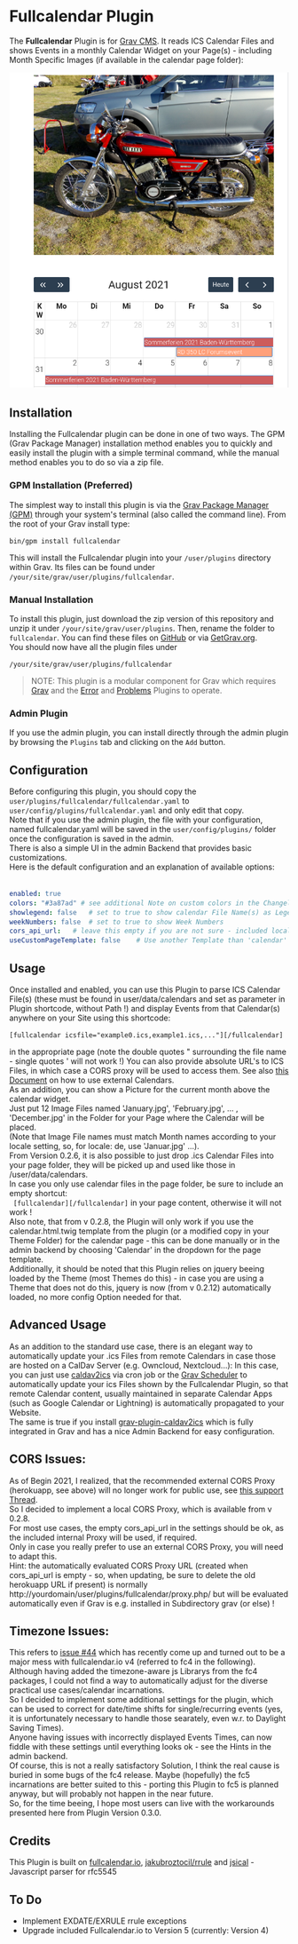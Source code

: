 # Fullcalendar Plugin

The **Fullcalendar** Plugin is for [Grav CMS](http://github.com/getgrav/grav). It reads ICS Calendar Files and shows Events in a monthly Calendar Widget on your Page(s) - including Month Specific Images (if available in the calendar page folder):

![](monthpic.png)

## Installation

Installing the Fullcalendar plugin can be done in one of two ways. The GPM (Grav Package Manager) installation method enables you to quickly and easily install the plugin with a simple terminal command, while the manual method enables you to do so via a zip file.  
### GPM Installation (Preferred)

The simplest way to install this plugin is via the [Grav Package Manager (GPM)](http://learn.getgrav.org/advanced/grav-gpm) through your system's terminal (also called the command line).  From the root of your Grav install type:

    bin/gpm install fullcalendar

This will install the Fullcalendar plugin into your `/user/plugins` directory within Grav. Its files can be found under `/your/site/grav/user/plugins/fullcalendar`.  
### Manual Installation

To install this plugin, just download the zip version of this repository and unzip it under `/your/site/grav/user/plugins`. Then, rename the folder to `fullcalendar`. You can find these files on [GitHub](https://github.com/wernerjoss/grav-plugin-fullcalendar) or via [GetGrav.org](https://getgrav.org/downloads/plugins).  
You should now have all the plugin files under

    /your/site/grav/user/plugins/fullcalendar

> NOTE: This plugin is a modular component for Grav which requires [Grav](http://github.com/getgrav/grav) and the [Error](https://github.com/getgrav/grav-plugin-error) and [Problems](https://github.com/getgrav/grav-plugin-problems) Plugins to operate.  
### Admin Plugin

If you use the admin plugin, you can install directly through the admin plugin by browsing the `Plugins` tab and clicking on the `Add` button.  
## Configuration

Before configuring this plugin, you should copy the `user/plugins/fullcalendar/fullcalendar.yaml` to `user/config/plugins/fullcalendar.yaml` and only edit that copy.  
Note that if you use the admin plugin, the file with your configuration, named fullcalendar.yaml will be saved in the `user/config/plugins/` folder once the configuration is saved in the admin.  
There is also a simple UI in the admin Backend that provides basic customizations.  
Here is the default configuration and an explanation of available options:

```yaml

enabled: true
colors: "#3a87ad" # see additional Note on custom colors in the Changelog, be sure to use single or double quotes around list !
showlegend: false   # set to true to show calendar File Name(s) as Legend below grid
weekNumbers: false  # set to true to show Week Numbers
cors_api_url:   # leave this empty if you are not sure - included local CORS proxy will be evaluated automatically !
useCustomPageTemplate: false    # Use another Template than 'calendar' for Calendar Page (e.g. in case of modular Page)
```

## Usage

Once installed and enabled, you can use this Plugin to parse ICS Calendar File(s) (these must be found in user/data/calendars and set as parameter in Plugin shortcode, without Path !) and display Events from that Calendar(s) anywhere on your Site using this shortcode:

    [fullcalendar icsfile="example0.ics,example1.ics,..."][/fullcalendar]

in the appropriate page (note the double quotes " surrounding the file name - single quotes ' will not work !)
You can also provide absolute URL's to ICS Files, in which case a CORS proxy will be used to access them.
See also [this Document](ExternalCalendars.md) on how to use external Calendars.  
As an addition, you can show a Picture for the current month above the calendar widget.  
Just put 12 Image Files named 'January.jpg', 'February.jpg', ... , 'December.jpg' in the Folder for your Page where the Calendar will be placed.  
(Note that Image File names must match Month names according to your locale setting, so, for locale: de, use 'Januar.jpg' ...).  
From Version 0.2.6, it is also possible to just drop .ics Calendar Files into your page folder, they will be picked up and used like those in /user/data/calendars.  
In case you only use calendar files in the page folder, be sure to include an empty shortcut:  
` [fullcalendar][/fullcalendar]`
in your page content, otherwise it will not work !  
Also note, that from v 0.2.8, the Plugin will only work if you use the calendar.html.twig template from the plugin (or a modified copy in your Theme Folder) for the calendar page - this can be done manually or in the admin backend by choosing 'Calendar' in the dropdown for the page template.  
Additionally, it should be noted that this Plugin relies on jquery beeing loaded by the Theme (most Themes do this) - in case you are using a Theme that does not do this, jquery is now (from v 0.2.12) automatically loaded, no more config Option needed for that.  
## Advanced Usage
As an addition to the standard use case, there is an elegant way to automatically update your .ics Files from remote Calendars in case those are hosted on a CalDav Server (e.g. Owncloud, Nextcloud...):
In this case, you can just use [caldav2ics](https://github.com/wernerjoss/caldav2ics) via cron job or the [Grav Scheduler](https://learn.getgrav.org/17/advanced/scheduler) to automatically update your ics Files shown by the Fullcalendar Plugin, so that remote Calendar content, usually maintained in separate Calendar Apps (such as Google Calendar or Lightning) is automatically propagated to your Website.  
The same is true if you install [grav-plugin-caldav2ics](https://github.com/wernerjoss/grav-plugin-caldav2ics) which is fully integrated in Grav and has a nice Admin Backend for easy configuration.  
## CORS Issues:
As of Begin 2021, I realized, that the recommended external CORS Proxy (herokuapp, see above) will no longer work for public use, see [this support Thread](https://github.com/Rob--W/cors-anywhere/issues/301).  
So I decided to implement a local CORS Proxy, which is available from v 0.2.8.  
For most use cases, the empty cors_api_url in the settings should be ok, as the included internal Proxy will be used, if required.  
Only in case you really prefer to use an external CORS Proxy, you will need to adapt this.  
Hint: the automatically evaluated CORS Proxy URL (created when cors_api_url is empty - so, when updating, be sure to delete the old herokuapp URL if present) is normally http://yourdomain/user/plugins/fullcalendar/proxy.php/ but will be evaluated automatically even if Grav is e.g. installed in Subdirectory grav (or else) !
## Timezone Issues:
This refers to [issue #44](https://github.com/wernerjoss/grav-plugin-fullcalendar/issues/44) which has recently come up and turned out to be a major mess with fullcalendar.io v4 (referred to fc4 in the following).  
Although having added the timezone-aware js Librarys from the fc4 packages, I could not find a way to automatically adjust for the diverse practical use cases/calendar incarnations.  
So I decided to implement some additional settings for the plugin, which can be used to correct for date/time shifts for single/recurring events (yes, it is unfortunately necessary to handle those searately, even w.r. to Daylight Saving Times).  
Anyone having issues with incorrectly displayed Events Times, can now fiddle with these settings until everything looks ok - see the Hints in the admin backend.  
Of course, this is not a really satisfactory Solution, I think the real cause is buried in some bugs of the fc4 release. Maybe (hopefully) the fc5 incarnations are better suited to this - porting this Plugin to fc5 is planned anyway, but will probably not happen in the near future.  
So, for the time beeing, I hope most users can live with the workarounds presented here from Plugin Version 0.3.0.

## Credits

This Plugin is built on [fullcalendar.io](https://fullcalendar.io), [jakubroztocil/rrule](https://github.com/jakubroztocil/rrule) and [jsical](http://mozilla-comm.github.io/ical.js) - Javascript parser for rfc5545

## To Do

* Implement EXDATE/EXRULE rrule exceptions
* Upgrade included Fullcalendar.io to Version 5 (currently: Version 4)
